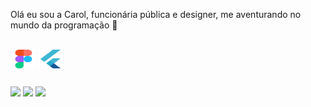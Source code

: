Olá eu sou a Carol, funcionária pública e designer, me aventurando no mundo da programação 👋
<div style="display: inline_block"><br>
  <img align="center" alt="Carol-Figma" height="30" width="40" src="https://raw.githubusercontent.com/devicons/devicon/master/icons/figma/figma-original.svg">
  <img align="center" alt="Carol-Flutter" height="30" width="40" src="https://raw.githubusercontent.com/devicons/devicon/master/icons/flutter/flutter-original.svg">
</div>

##

<div>
  <a href="https://instagram.com/iaicarololiveira" target="_blank"><img src="https://img.shields.io/badge/-Instagram-%23E4405F?style=for-the-badge&logo=instagram&logoColor=white" target="_blank"></a>
  <a href = "mailto:contatocarololiveira01@gmail.com"><img src="https://img.shields.io/badge/-Gmail-%23333?style=for-the-badge&logo=gmail&logoColor=white" target="_blank"></a>
  <a href="https://www.linkedin.com/in/ana-carolina-oliveira-24293120b" target="_blank"><img src="https://img.shields.io/badge/-LinkedIn-%230077B5?style=for-the-badge&logo=linkedin&logoColor=white" target="_blank"></a> 
  
</div>

